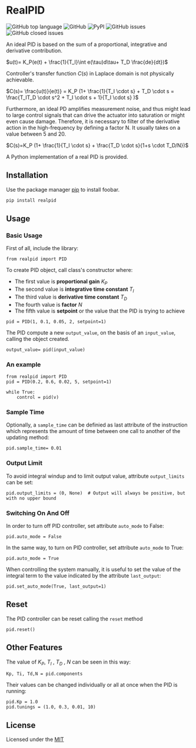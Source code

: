 # RealPID
![GitHub top language](https://img.shields.io/github/languages/top/chentyra/RealPID) ![GitHub](https://img.shields.io/github/license/chentyra/RealPID?color=orange) ![PyPI](https://img.shields.io/pypi/v/realpid?color=blue) ![GitHub issues](https://img.shields.io/github/issues/chentyra/RealPID?color=red) ![GitHub closed issues](https://img.shields.io/github/issues-closed/chentyra/RealPID) 

An ideal PID is based on the sum of a proportional, integrative and derivative contribution.

$u(t)= K_P(e(t) + \frac{1}{T_I}\int e(\tau)d\tau+ T_D \frac{de}{dt})$

Controller's transfer function $C(s)$ in Laplace domain is not physically achievable.

$C(s)= \frac{u(t)}{e(t)} = K_P (1+ \frac{1}{T_I \cdot s} + T_D \cdot s = \frac{T_IT_D \cdot s^2 + T_I \cdot s + 1}{T_I \cdot s} )$

Furthermore, an ideal PD amplifies measurement noise, and thus might lead to large control signals that can drive the actuator into saturation or might even cause damage. Therefore, it is necessary to filter of the derivative action in the high-frequency by defining a factor N. It usually takes on a value between 5 and 20.

$C(s)=K_P (1+ \frac{1}{T_I \cdot s} + \frac{T_D \cdot s}{1+s \cdot T_D/N})$

A Python implementation of a real PID is provided.

## Installation

Use the package manager [pip](https://pip.pypa.io/en/stable/) to install foobar.

```bash
pip install realpid
```
## Usage
### Basic Usage

First of all, include the library:
```
from realpid import PID
```
To create PID object, call class's constructor where:
* The first value is **proportional gain** $K_P$
* The second value is **integrative time constant** $T_I$
* The third value is **derivative time constant** $T_D$
* The fourth value is **factor** $N$
* The fifth value is **setpoint** or the value that the PID is trying to achieve
```
pid = PID(1, 0.1, 0.05, 2, setpoint=1)
```
The PID compute a new ```output_value```, on the basis of an ```input_value```, calling the object created.
```
output_value= pid(input_value)
```
### An example

```
from realpid import PID
pid = PID(0.2, 0.6, 0.02, 5, setpoint=1)

while True:
    control = pid(v)
```
### Sample Time

Optionally, a ```sample_time``` can be definied  as last attribute of the instruction which represents the amount of time between one call to another of the updating method:
```
pid.sample_time= 0.01
```
### Output Limit
To avoid integral windup and to limit output value, attribute ```output_limits``` can be set:
```
pid.output_limits = (0, None)  # Output will always be positive, but with no upper bound
```
### Switching On And Off
In order to turn off PID controller, set attribute ```auto_mode``` to False:
```
pid.auto_mode = False
```
In the same way, to turn on PID controller, set attribute ```auto_mode``` to True:
```
pid.auto_mode = True
```
When controlling the system manually, it is useful to set the value of the integral term to the value indicated by the attribute ```last_output```:
```
pid.set_auto_mode(True, last_output=1)
```
## Reset 
The PID controller can be reset calling the ```reset``` method
```
pid.reset()
```
## Other Features 
The value of $K_P$,  $T_I$ , $T_D$ , $N$ can be seen in this way:
```
Kp, Ti, Td,N = pid.components
```
Their values can be changed individually or all at once when the PID is running:
```
pid.Kp = 1.0
pid.tunings = (1.0, 0.3, 0.01, 10)
```
## License
Licensed under the [MIT][def]

[def]: https://choosealicense.com/licenses/mit/
